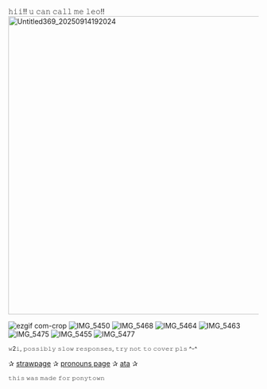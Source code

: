 𝚑𝚒𝚒!! 𝚞 𝚌𝚊𝚗 𝚌𝚊𝚕𝚕 𝚖𝚎 𝚕𝚎𝚘!!
<img width="880" height="600" alt="Untitled369_20250914192024" src="https://github.com/user-attachments/assets/f10c754c-5d5f-4507-a3e8-3affbf932d2c" />


![ezgif com-crop](https://github.com/user-attachments/assets/702f1ff3-6344-4991-be46-0cfbae85842e) ![IMG_5450](https://github.com/user-attachments/assets/5eb72d36-a03b-4964-9e83-676a73776fae) 
![IMG_5468](https://github.com/user-attachments/assets/a1843752-ae9e-49f1-8bc5-baf56d4b96dc)
![IMG_5464](https://github.com/user-attachments/assets/6e247084-3c88-4e00-8706-43454b0ce35d)
![IMG_5463](https://github.com/user-attachments/assets/298ff9cb-bd3c-465b-9578-24da96531d61)
![IMG_5475](https://github.com/user-attachments/assets/dcb581b3-1358-4ecf-bb48-c8b2bf41aad9)
![IMG_5455](https://github.com/user-attachments/assets/361159ae-d0a7-4073-9c15-466eeb0373c9)
![IMG_5477](https://github.com/user-attachments/assets/1314b9fe-9582-42ba-b834-73635518a083)

<sub>𝚠2𝚒, 𝚙𝚘𝚜𝚜𝚒𝚋𝚕𝚢 𝚜𝚕𝚘𝚠 𝚛𝚎𝚜𝚙𝚘𝚗𝚜𝚎𝚜, 𝚝𝚛𝚢 𝚗𝚘𝚝 𝚝𝚘 𝚌𝚘𝚟𝚎𝚛 𝚙𝚕𝚜 ^-^</sub>

✰ [strawpage](https://shinnningstarzleo.straw.page) ✰ [pronouns page](https://en.pronouns.page/@xxleoloserxx) ✰ [ata](https://xxleoloserxx.atabook.org/?page=1) ✰

<sub>𝚝𝚑𝚒𝚜 𝚠𝚊𝚜 𝚖𝚊𝚍𝚎 𝚏𝚘𝚛 𝚙𝚘𝚗𝚢𝚝𝚘𝚠𝚗</sub>
